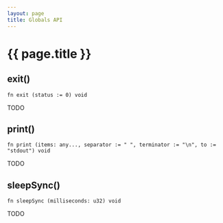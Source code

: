 ```yaml
---
layout: page
title: Globals API
---
```


# {{ page.title }}

## exit()
```the
fn exit (status := 0) void
```

TODO

## print()
```the
fn print (items: any..., separator := " ", terminator := "\n", to := "stdout") void
```

TODO

## sleepSync()
```the
fn sleepSync (milliseconds: u32) void
```

TODO
